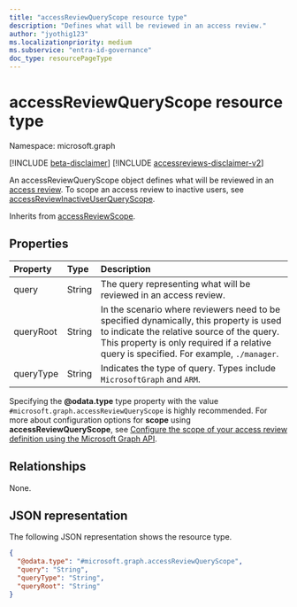 ```yaml
---
title: "accessReviewQueryScope resource type"
description: "Defines what will be reviewed in an access review."
author: "jyothig123"
ms.localizationpriority: medium
ms.subservice: "entra-id-governance"
doc_type: resourcePageType
---
```


# accessReviewQueryScope resource type

Namespace: microsoft.graph

[!INCLUDE [beta-disclaimer](../../includes/beta-disclaimer.md)]
[!INCLUDE [accessreviews-disclaimer-v2](../../includes/accessreviews-disclaimer-v2.md)]

An accessReviewQueryScope object defines what will be reviewed in an [access review](../resources/accessreviewsv2-overview.md). To scope an access review to inactive users, see [accessReviewInactiveUserQueryScope](../resources/accessreviewinactiveusersqueryscope.md). 

Inherits from [accessReviewScope](../resources/accessreviewscope.md).

## Properties
|Property|Type|Description|
|:---|:---|:---|
|query|String|The query representing what will be reviewed in an access review.|
|queryRoot|String|In the scenario where reviewers need to be specified dynamically, this property is used to indicate the relative source of the query. This property is only required if a relative query is specified. For example, `./manager`.|
|queryType|String|Indicates the type of query. Types include `MicrosoftGraph` and `ARM`.|

Specifying the **@odata.type** type property with the value `#microsoft.graph.accessReviewQueryScope` is highly recommended. For more about configuration options for **scope** using **accessReviewQueryScope**, see [Configure the scope of your access review definition using the Microsoft Graph API](/graph/accessreviews-scope-concept).

## Relationships
None.

## JSON representation
The following JSON representation shows the resource type.
<!-- {
  "blockType": "resource",
  "@odata.type": "microsoft.graph.accessReviewQueryScope"
}
-->
``` json
{
  "@odata.type": "#microsoft.graph.accessReviewQueryScope",
  "query": "String",
  "queryType": "String",
  "queryRoot": "String"
}
```
